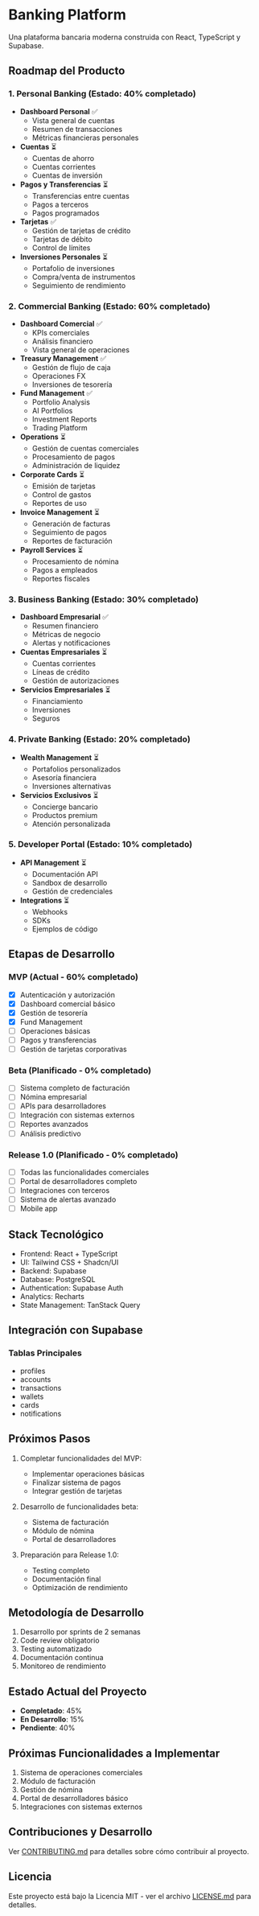 
# Banking Platform

Una plataforma bancaria moderna construida con React, TypeScript y Supabase.

## Roadmap del Producto

### 1. Personal Banking (Estado: 40% completado)
- **Dashboard Personal** ✅
  - Vista general de cuentas
  - Resumen de transacciones
  - Métricas financieras personales
- **Cuentas** ⏳
  - Cuentas de ahorro
  - Cuentas corrientes
  - Cuentas de inversión
- **Pagos y Transferencias** ⏳
  - Transferencias entre cuentas
  - Pagos a terceros
  - Pagos programados
- **Tarjetas** ✅
  - Gestión de tarjetas de crédito
  - Tarjetas de débito
  - Control de límites
- **Inversiones Personales** ⏳
  - Portafolio de inversiones
  - Compra/venta de instrumentos
  - Seguimiento de rendimiento

### 2. Commercial Banking (Estado: 60% completado)
- **Dashboard Comercial** ✅
  - KPIs comerciales
  - Análisis financiero
  - Vista general de operaciones
- **Treasury Management** ✅
  - Gestión de flujo de caja
  - Operaciones FX
  - Inversiones de tesorería
- **Fund Management** ✅
  - Portfolio Analysis
  - AI Portfolios
  - Investment Reports
  - Trading Platform
- **Operations** ⏳
  - Gestión de cuentas comerciales
  - Procesamiento de pagos
  - Administración de liquidez
- **Corporate Cards** ⏳
  - Emisión de tarjetas
  - Control de gastos
  - Reportes de uso
- **Invoice Management** ⏳
  - Generación de facturas
  - Seguimiento de pagos
  - Reportes de facturación
- **Payroll Services** ⏳
  - Procesamiento de nómina
  - Pagos a empleados
  - Reportes fiscales

### 3. Business Banking (Estado: 30% completado)
- **Dashboard Empresarial** ✅
  - Resumen financiero
  - Métricas de negocio
  - Alertas y notificaciones
- **Cuentas Empresariales** ⏳
  - Cuentas corrientes
  - Líneas de crédito
  - Gestión de autorizaciones
- **Servicios Empresariales** ⏳
  - Financiamiento
  - Inversiones
  - Seguros

### 4. Private Banking (Estado: 20% completado)
- **Wealth Management** ⏳
  - Portafolios personalizados
  - Asesoría financiera
  - Inversiones alternativas
- **Servicios Exclusivos** ⏳
  - Concierge bancario
  - Productos premium
  - Atención personalizada

### 5. Developer Portal (Estado: 10% completado)
- **API Management** ⏳
  - Documentación API
  - Sandbox de desarrollo
  - Gestión de credenciales
- **Integrations** ⏳
  - Webhooks
  - SDKs
  - Ejemplos de código

## Etapas de Desarrollo

### MVP (Actual - 60% completado)
- [x] Autenticación y autorización
- [x] Dashboard comercial básico
- [x] Gestión de tesorería
- [x] Fund Management
- [ ] Operaciones básicas
- [ ] Pagos y transferencias
- [ ] Gestión de tarjetas corporativas

### Beta (Planificado - 0% completado)
- [ ] Sistema completo de facturación
- [ ] Nómina empresarial
- [ ] APIs para desarrolladores
- [ ] Integración con sistemas externos
- [ ] Reportes avanzados
- [ ] Análisis predictivo

### Release 1.0 (Planificado - 0% completado)
- [ ] Todas las funcionalidades comerciales
- [ ] Portal de desarrolladores completo
- [ ] Integraciones con terceros
- [ ] Sistema de alertas avanzado
- [ ] Mobile app

## Stack Tecnológico

- Frontend: React + TypeScript
- UI: Tailwind CSS + Shadcn/UI
- Backend: Supabase
- Database: PostgreSQL
- Authentication: Supabase Auth
- Analytics: Recharts
- State Management: TanStack Query

## Integración con Supabase

### Tablas Principales
- profiles
- accounts
- transactions
- wallets
- cards
- notifications

## Próximos Pasos

1. Completar funcionalidades del MVP:
   - Implementar operaciones básicas
   - Finalizar sistema de pagos
   - Integrar gestión de tarjetas

2. Desarrollo de funcionalidades beta:
   - Sistema de facturación
   - Módulo de nómina
   - Portal de desarrolladores

3. Preparación para Release 1.0:
   - Testing completo
   - Documentación final
   - Optimización de rendimiento

## Metodología de Desarrollo

1. Desarrollo por sprints de 2 semanas
2. Code review obligatorio
3. Testing automatizado
4. Documentación continua
5. Monitoreo de rendimiento

## Estado Actual del Proyecto

- **Completado**: 45%
- **En Desarrollo**: 15%
- **Pendiente**: 40%

## Próximas Funcionalidades a Implementar

1. Sistema de operaciones comerciales
2. Módulo de facturación
3. Gestión de nómina
4. Portal de desarrolladores básico
5. Integraciones con sistemas externos

## Contribuciones y Desarrollo

Ver [CONTRIBUTING.md](CONTRIBUTING.md) para detalles sobre cómo contribuir al proyecto.

## Licencia

Este proyecto está bajo la Licencia MIT - ver el archivo [LICENSE.md](LICENSE.md) para detalles.
